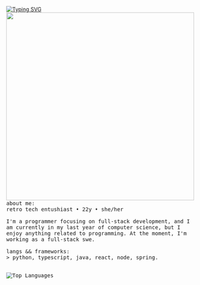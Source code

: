 <p float="left">
   <a href="https://git.io/typing-svg"><img src="https://readme-typing-svg.demolab.com?font=Fira+Code&pause=1000&color=abd200&random=false&width=499&height=40&lines=Hey%2F+I'm+Stefani.+I'm+into+computer+stuff." alt="Typing SVG" /></a>
 <img src="https://i.imgur.com/YAHWgI6.jpeg" width="500" align="left">
  <p float="left">
    <samp>
       about me:
      <br>
       retro tech entushiast ➧ 22y ➧ she/her
       <br>
       <br>
             I'm a programmer focusing on full-stack development, and I am currently in my last year of computer science, but I enjoy anything related to programming. At the moment, I'm working as a full-stack swe. <br>
       <br>
      langs && frameworks:<br>
          > python, typescript, java, react, node, spring.
      <br>
      <br />
      <br>
       <img src="https://github-readme-stats.vercel.app/api/top-langs/?username=stefani16bit&layout=compact&theme=codeSTACKr" alt="Top Languages">
     <br>
     </samp>
  </p>
</p>
   </div>
  </div>
  <br>
</div>
